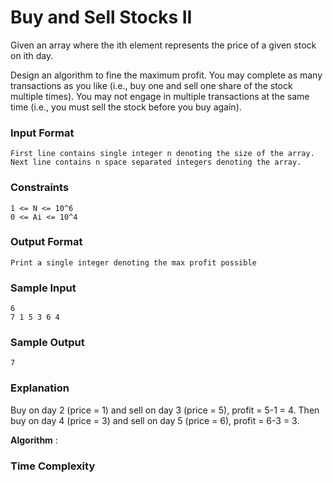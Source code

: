 # Buy and Sell Stocks II

Given an array where the ith element represents the price of a given stock on ith day.

Design an algorithm to fine the maximum profit. You may complete as many transactions as you like (i.e., buy one and sell one share of the stock multiple times). You may not engage in multiple transactions at the same time (i.e., you must sell the stock before you buy again).

### Input Format

```
First line contains single integer n denoting the size of the array.
Next line contains n space separated integers denoting the array.
```

### Constraints

```
1 <= N <= 10^6
0 <= Ai <= 10^4
```

### Output Format

```
Print a single integer denoting the max profit possible
```

### Sample Input

```
6
7 1 5 3 6 4
```

### Sample Output

```
7
```

### Explanation

Buy on day 2 (price = 1) and sell on day 3 (price = 5), profit = 5-1 = 4. Then buy on day 4 (price = 3) and sell on day 5 (price = 6), profit = 6-3 = 3.

**Algorithm** :

### Time Complexity
